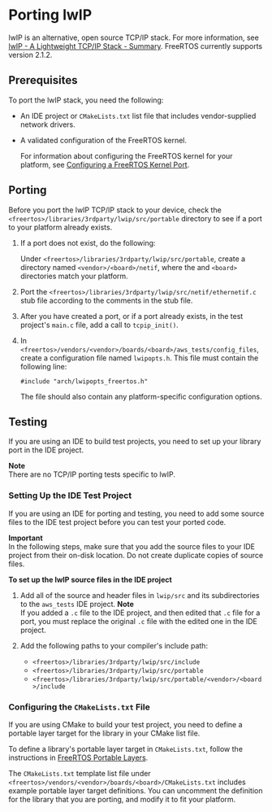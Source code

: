 # Porting lwIP<a name="porting-lwip"></a>

lwIP is an alternative, open source TCP/IP stack\. For more information, see [lwIP \- A Lightweight TCP/IP Stack \- Summary](https://savannah.nongnu.org/projects/lwip/)\. FreeRTOS currently supports version 2\.1\.2\.

## Prerequisites<a name="porting-prereqs-lwip"></a>

To port the lwIP stack, you need the following:
+ An IDE project or `CMakeLists.txt` list file that includes vendor\-supplied network drivers\.
+ A validated configuration of the FreeRTOS kernel\.

  For information about configuring the FreeRTOS kernel for your platform, see [Configuring a FreeRTOS Kernel Port](afr-porting-kernel.md)\.

## Porting<a name="porting-steps-lwip"></a>

Before you port the lwIP TCP/IP stack to your device, check the `<freertos>/libraries/3rdparty/lwip/src/portable` directory to see if a port to your platform already exists\.

1. If a port does not exist, do the following:

   Under `<freertos>/libraries/3rdparty/lwip/src/portable`, create a directory named `<vendor>/<board>/netif`, where the *<vendor>* and `<board>` directories match your platform\.

1. Port the `<freertos>/libraries/3rdparty/lwip/src/netif/ethernetif.c` stub file according to the comments in the stub file\.

1. After you have created a port, or if a port already exists, in the test project's `main.c` file, add a call to `tcpip_init()`\.

1. In `<freertos>/vendors/<vendor>/boards/<board>/aws_tests/config_files`, create a configuration file named `lwipopts.h`\. This file must contain the following line:

   ```
   #include "arch/lwipopts_freertos.h"
   ```

   The file should also contain any platform\-specific configuration options\.

## Testing<a name="porting-testing-lwip"></a>

If you are using an IDE to build test projects, you need to set up your library port in the IDE project\.

**Note**  
There are no TCP/IP porting tests specific to lwIP\.

### Setting Up the IDE Test Project<a name="testing-ide-lwip"></a>

If you are using an IDE for porting and testing, you need to add some source files to the IDE test project before you can test your ported code\.

**Important**  
In the following steps, make sure that you add the source files to your IDE project from their on\-disk location\. Do not create duplicate copies of source files\.

**To set up the lwIP source files in the IDE project**

1. Add all of the source and header files in `lwip/src` and its subdirectories to the `aws_tests` IDE project\.
**Note**  
If you added a `.c` file to the IDE project, and then edited that `.c` file for a port, you must replace the original `.c` file with the edited one in the IDE project\.

1. Add the following paths to your compiler's include path:
   + `<freertos>/libraries/3rdparty/lwip/src/include`
   + `<freertos>/libraries/3rdparty/lwip/src/portable`
   + `<freertos>/libraries/3rdparty/lwip/src/portable/<vendor>/<board>/include`

### Configuring the `CMakeLists.txt` File<a name="testing-cmake-lwip"></a>

If you are using CMake to build your test project, you need to define a portable layer target for the library in your CMake list file\.

To define a library's portable layer target in `CMakeLists.txt`, follow the instructions in [FreeRTOS Portable Layers](cmake-template.md#cmake-portable)\.

The `CMakeLists.txt` template list file under `<freertos>/vendors/<vendor>/boards/<board>/CMakeLists.txt` includes example portable layer target definitions\. You can uncomment the definition for the library that you are porting, and modify it to fit your platform\.